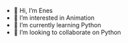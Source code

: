 - 👋 Hi, I’m Enes
- 👀 I’m interested in Animation 
- 🌱 I’m currently learning Python
- 💞️ I’m looking to collaborate on Python

<!---
tubarvex/tubarvex is a ✨ special ✨ repository because its `README.md` (this file) appears on your GitHub profile.
You can click the Preview link to take a look at your changes.
--->
